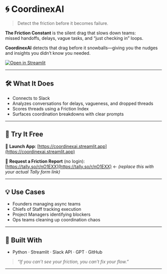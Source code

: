# 🌀 CoordinexAI

> Detect the friction before it becomes failure.

**The Friction Constant** is the silent drag that slows down teams:  
missed handoffs, delays, vague tasks, and “just checking in” loops.

**CoordinexAI** detects that drag before it snowballs—giving you the nudges and insights you didn’t know you needed.

[![Open in Streamlit](https://static.streamlit.io/badges/streamlit_badge_black_white.svg)](https://coordinexai.streamlit.app)

---

## 🛠 What It Does

- Connects to Slack  
- Analyzes conversations for delays, vagueness, and dropped threads  
- Scores threads using a Friction Index  
- Surfaces coordination breakdowns with clear prompts  

---

## 🧪 Try It Free

🔗 **Launch App**: [https://coordinexai.streamlit.app](https://coordinexai.streamlit.app)

📩 **Request a Friction Report** (no login):  
[https://tally.so/r/nO1EXX](https://tally.so/r/nO1EXX) ← *(replace this with your actual Tally form link)*

---

## 💡 Use Cases

- Founders managing async teams  
- Chiefs of Staff tracking execution  
- Project Managers identifying blockers  
- Ops teams cleaning up coordination chaos  

---

## 📌 Built With

- Python · Streamlit · Slack API · GPT · GitHub  

> _“If you can’t see your friction, you can’t fix your flow.”_

---

